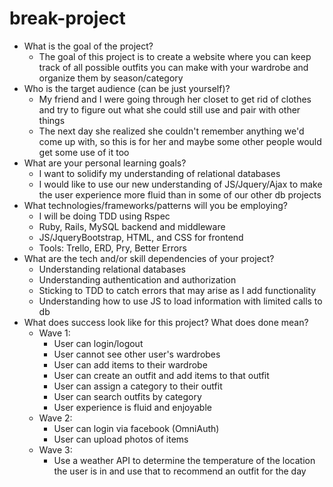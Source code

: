 # break-project
- What is the goal of the project?
  - The goal of this project is to create a website where you can keep track of all possible outfits you can make with your wardrobe and organize them by season/category
- Who is the target audience (can be just yourself)?
  - My friend and I were going through her closet to get rid of clothes and try to figure out what she could still use and pair with other things
  - The next day she realized she couldn't remember anything we'd come up with, so this is for her and maybe some other people would get some use of it too
- What are your personal learning goals?
  - I want to solidify my understanding of relational databases
  - I would like to use our new understanding of JS/Jquery/Ajax to make the user experience more fluid than in some of our other db projects
- What technologies/frameworks/patterns will you be employing?
  - I will be doing TDD using Rspec
  - Ruby, Rails, MySQL backend and middleware
  - JS/JqueryBootstrap, HTML, and CSS for frontend
  - Tools: Trello, ERD, Pry, Better Errors
- What are the tech and/or skill dependencies of your project?
  - Understanding relational databases
  - Understanding authentication and authorization
  - Sticking to TDD to catch errors that may arise as I add functionality
  - Understanding how to use JS to load information with limited calls to db
- What does success look like for this project? What does done mean?
  - Wave 1:
    - User can login/logout
    - User cannot see other user's wardrobes
    - User can add items to their wardrobe
    - User can create an outfit and add items to that outfit
    - User can assign a category to their outfit
    - User can search outfits by category
    - User experience is fluid and enjoyable
  - Wave 2:
    - User can login via facebook (OmniAuth)
    - User can upload photos of items
  - Wave 3:
    - Use a weather API to determine the temperature of the location the user is in and use that to recommend an outfit for the day
